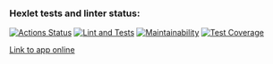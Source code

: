 ### Hexlet tests and linter status:
[![Actions Status](https://github.com/anatolyburtsev/frontend-project-lvl3/workflows/hexlet-check/badge.svg)](https://github.com/anatolyburtsev/frontend-project-lvl3/actions)
[![Lint and Tests](https://github.com/anatolyburtsev/frontend-project-lvl3/actions/workflows/base-check.yml/badge.svg)](https://github.com/anatolyburtsev/frontend-project-lvl3/actions/workflows/base-check.yml)
[![Maintainability](https://api.codeclimate.com/v1/badges/a941d75f52622fb5c4a5/maintainability)](https://codeclimate.com/github/anatolyburtsev/frontend-project-lvl3/maintainability)
[![Test Coverage](https://api.codeclimate.com/v1/badges/a941d75f52622fb5c4a5/test_coverage)](https://codeclimate.com/github/anatolyburtsev/frontend-project-lvl3/test_coverage)

[Link to app online](https://frontend-project-lvl3-kappa-lovat.vercel.app/) 
